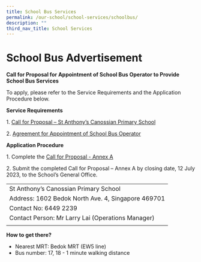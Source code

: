 ```yaml
---
title: School Bus Services
permalink: /our-school/school-services/schoolbus/
description: ""
third_nav_title: School Services
---
```

# **School Bus Advertisement**

**Call for Proposal for Appointment of School Bus Operator to Provide School Bus Services**

To apply, please refer to the Service Requirements and the Application Procedure below.

**Service Requirements**

1. [Call for Proposal – St Anthony’s Canossian Primary School](/files/Attachments/call%20for%20proposal%20–%20st%20anthony’s%20canossian%20primary%20school.pdf)

2. [Agreement for Appointment of School Bus Operator](/files/Attachments/agreement%20for%20appointment%20of%20school%20bus%20operator.pdf)

**Application Procedure**

1\. Complete the [Call for Proposal - Annex A](/files/Attachments/attachment%202%20call%20for%20proposal%20-%20annex%20a%20(version%20june%202023)%20-%20sacps%20final.pdf)

2\. Submit the completed Call for Proposal – Annex A by closing date, 12 July 2023, to the School’s General Office.



| |
| -------- |
| St Anthony’s Canossian Primary School |
| Address: 1602 Bedok North Ave. 4, Singapore 469701|
|  Contact No: 6449 2239 |
|  Contact Person: Mr Larry Lai (Operations Manager)  | 
| |

**How to get there?**
* Nearest MRT: Bedok MRT (EW5 line)
* Bus number: 17, 18 - 1 minute walking distance